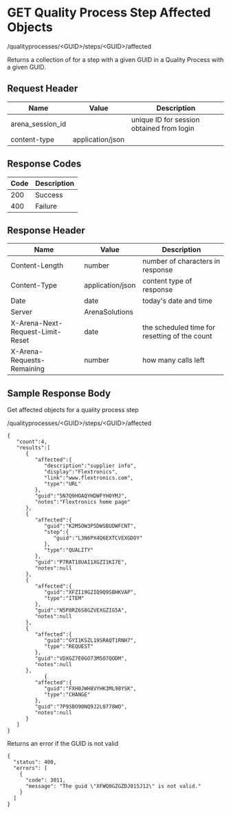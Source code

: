 # GET Quality Process Step Affected Objects


/qualityprocesses/&lt;GUID&gt;/steps/&lt;GUID&gt;/affected

Returns a collection  of  for a step with a given GUID in a Quality Process with a given GUID.

## Request Header

| Name | Value | Description |
|  --- |  --- |  --- | 
| arena_session_id |   | unique ID for session obtained from login |
| content\-type | application/json |   |

## Response Codes

| Code | Description |
|  --- |  --- | 
| 200 | Success |
| 400 | Failure |

## Response Header

| Name | Value | Description |
|  --- |  --- |  --- | 
| Content\-Length | number | number of characters in response |
| Content\-Type | application/json | content type of response |
| Date | date | today's date and time |
| Server | ArenaSolutions |   |
| X\-Arena\-Next\-Request\-Limit\-Reset  | date | the scheduled time for resetting of the count |
| X\-Arena\-Requests\-Remaining  | number | how many calls left |

## Sample Response Body
Get affected objects for a quality process step



/qualityprocesses/&lt;GUID&gt;/steps/&lt;GUID&gt;/affected

```
{  
   "count":4,
   "results":[  
      {  
         "affected":{  
            "description":"supplier info",
            "display":"Flextronics",
            "link":"www.flextronics.com",
            "type":"URL"
         },
         "guid":"5N7Q9HOAQYHDWFYH0YMJ",
         "notes":"Flextronics home page"
      },
      {  
         "affected":{  
            "guid":"K2M5OW3P5DWSBUDWFCNT",
            "step":{  
               "guid":"L3N6PX4Q6EXTCVEXGDOY"
            },
            "type":"QUALITY"
         },
         "guid":"P7RAT18UAI1XGZI1KI7E",
         "notes":null
      },
      {  
         "affected":{  
            "guid":"XFZI19G2IQ9Q9SBHKVAP",
            "type":"ITEM"
         },
         "guid":"N5P8RZ6S8GZVEXGZIG5A",
         "notes":null
      },
      {  
         "affected":{  
            "guid":"GYI1KSZL19SRAQT1RNH7",
            "type":"REQUEST"
         },
         "guid":"VDXGZ7E0GO73M5O7QODM",
         "notes":null
      },
            {  
         "affected":{  
            "guid":"FXH0JWH8VYHK3ML98YSK",
            "type":"CHANGE"
         },
         "guid":"7P9SBO90NQ9J2L0778WO",
         "notes":null
      }
   ]
}
```
Returns an error if the GUID is not valid

```
{
  "status": 400,
  "errors": [
    {
      "code": 3011,
      "message": "The guid \"XFWQ0GZGZDJ015J12\" is not valid."
    }
  ]
}
```

